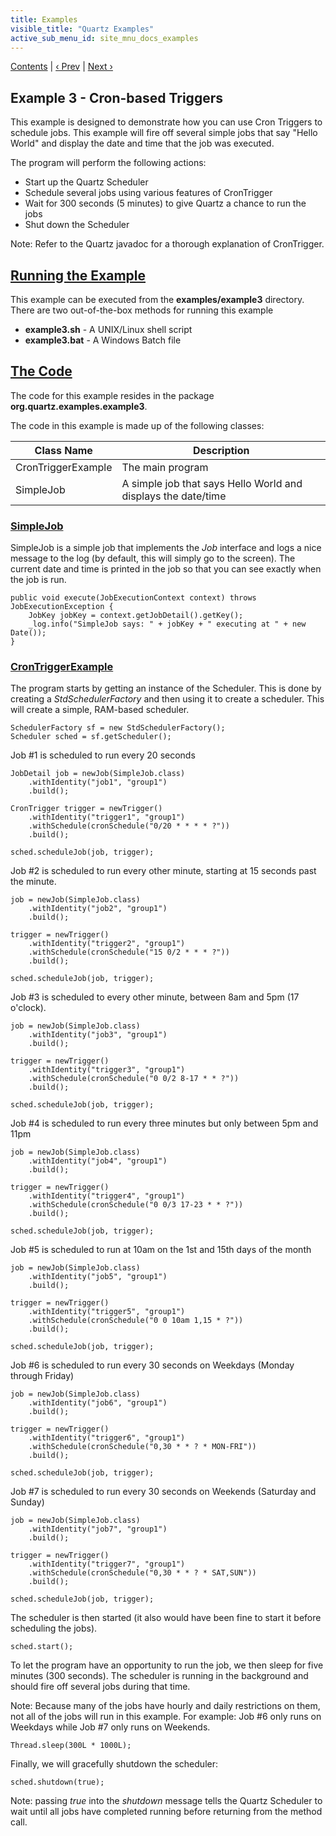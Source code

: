 ```yaml
---
title: Examples
visible_title: "Quartz Examples"
active_sub_menu_id: site_mnu_docs_examples
---
```

<div class="secNavPanel">
          <a href=".">Contents</a> |
	  <a href="Example1.html">&lsaquo;&nbsp;Prev</a> |
          <a href="Example4.html">Next&nbsp;&rsaquo;</a>
</div>

## Example 3 - Cron-based Triggers

This example is designed to demonstrate how you can use Cron Triggers to schedule jobs.   This example will fire off several simple jobs that say "Hello World" and display the date and time that the job was executed.

The program will perform the following actions:

+ Start up the Quartz Scheduler
+ Schedule several jobs using various features of CronTrigger
+ Wait for 300 seconds (5 minutes) to give Quartz a chance to run the jobs
+ Shut down the Scheduler



Note:  Refer to the Quartz javadoc for a thorough explanation of CronTrigger.

## [Running the Example](#Example3-RunningtheExample)
This example can be executed from the **examples/example3** directory.   There are two out-of-the-box methods for running this example


+ **example3.sh** - A UNIX/Linux shell script
+ **example3.bat** - A Windows Batch file



## [The Code](#Example3-TheCode)

The code for this example resides in the package **org.quartz.examples.example3**.   

The code in this example is made up of the following classes:

<table><thead>
<tr>
<th> Class Name </th>
<th> Description</th>
</tr>
</thead>

<tbody>
<tr>
<td> CronTriggerExample </td>
<td> The main program</td>
</tr>
<tr>
<td> SimpleJob </td>
<td> A simple job that says Hello World and displays the date/time</td>
</tr>
</tbody></table>

### [SimpleJob](#Example3-SimpleJob)
SimpleJob is a simple job that implements the *Job* interface and logs a nice message to the log (by default, this will simply go to the screen).   The current date and time is printed in the job so that you can see exactly when the job is run.


<pre class="prettyprint highlight"><code class="language-java" data-lang="java">public void execute(JobExecutionContext context) throws JobExecutionException {
    JobKey jobKey = context.getJobDetail().getKey();
    _log.info("SimpleJob says: " + jobKey + " executing at " + new Date());
}
</code></pre>


### [CronTriggerExample](#Example3-CronTriggerExample)
The program starts by getting an instance of the Scheduler.  This is done by creating a *StdSchedulerFactory* and then using it to create a scheduler.   This will create a simple, RAM-based scheduler.


<pre class="prettyprint highlight"><code class="language-java" data-lang="java">SchedulerFactory sf = new StdSchedulerFactory();
Scheduler sched = sf.getScheduler();
</code></pre>


Job #1 is scheduled to run every 20 seconds

<pre class="prettyprint highlight"><code class="language-java" data-lang="java">JobDetail job = newJob(SimpleJob.class)
    .withIdentity("job1", "group1")
    .build();

CronTrigger trigger = newTrigger()
    .withIdentity("trigger1", "group1")
    .withSchedule(cronSchedule("0/20 * * * * ?"))
    .build();

sched.scheduleJob(job, trigger);
</code></pre>


Job #2 is scheduled to run every other minute, starting at 15 seconds past the minute.

<pre class="prettyprint highlight"><code class="language-java" data-lang="java">job = newJob(SimpleJob.class)
    .withIdentity("job2", "group1")
    .build();

trigger = newTrigger()
    .withIdentity("trigger2", "group1")
    .withSchedule(cronSchedule("15 0/2 * * * ?"))
    .build();

sched.scheduleJob(job, trigger);
</code></pre>


Job #3 is scheduled to every other minute, between 8am and 5pm (17 o'clock).

<pre class="prettyprint highlight"><code class="language-java" data-lang="java">job = newJob(SimpleJob.class)
    .withIdentity("job3", "group1")
    .build();

trigger = newTrigger()
    .withIdentity("trigger3", "group1")
    .withSchedule(cronSchedule("0 0/2 8-17 * * ?"))
    .build();

sched.scheduleJob(job, trigger);
</code></pre>


Job #4 is scheduled to run every three minutes but only between 5pm and 11pm

<pre class="prettyprint highlight"><code class="language-java" data-lang="java">job = newJob(SimpleJob.class)
    .withIdentity("job4", "group1")
    .build();

trigger = newTrigger()
    .withIdentity("trigger4", "group1")
    .withSchedule(cronSchedule("0 0/3 17-23 * * ?"))
    .build();

sched.scheduleJob(job, trigger);
</code></pre>


Job #5 is scheduled to run at 10am on the 1st and 15th days of the month

<pre class="prettyprint highlight"><code class="language-java" data-lang="java">job = newJob(SimpleJob.class)
    .withIdentity("job5", "group1")
    .build();

trigger = newTrigger()
    .withIdentity("trigger5", "group1")
    .withSchedule(cronSchedule("0 0 10am 1,15 * ?"))
    .build();

sched.scheduleJob(job, trigger);
</code></pre>


Job #6 is scheduled to run every 30 seconds on Weekdays (Monday through Friday)

<pre class="prettyprint highlight"><code class="language-java" data-lang="java">job = newJob(SimpleJob.class)
    .withIdentity("job6", "group1")
    .build();

trigger = newTrigger()
    .withIdentity("trigger6", "group1")
    .withSchedule(cronSchedule("0,30 * * ? * MON-FRI"))
    .build();

sched.scheduleJob(job, trigger);
</code></pre>


Job #7 is scheduled to run every 30 seconds on Weekends (Saturday and Sunday)

<pre class="prettyprint highlight"><code class="language-java" data-lang="java">job = newJob(SimpleJob.class)
    .withIdentity("job7", "group1")
    .build();

trigger = newTrigger()
    .withIdentity("trigger7", "group1")
    .withSchedule(cronSchedule("0,30 * * ? * SAT,SUN"))
    .build();

sched.scheduleJob(job, trigger);
</code></pre>


The scheduler is then started (it also would have been fine to start it before scheduling the jobs).


<pre class="prettyprint highlight"><code class="language-java" data-lang="java">sched.start();
</code></pre>


To let the program have an opportunity to run the job, we then sleep for five minutes (300 seconds).  The scheduler is running in the background and should fire off several jobs during that time.

Note:  Because many of the jobs have hourly and daily restrictions on them, not all of the jobs will run in this example.   For example:   Job #6 only runs on Weekdays while Job #7 only runs on Weekends.

<pre class="prettyprint highlight"><code class="language-java" data-lang="java">Thread.sleep(300L * 1000L);
</code></pre>


Finally, we will gracefully shutdown the scheduler:

<pre class="prettyprint highlight"><code class="language-java" data-lang="java">sched.shutdown(true);
</code></pre>

Note:  passing *true* into the *shutdown* message tells the Quartz Scheduler to wait until all jobs have completed running before returning from the method call.
